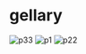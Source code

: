 # gellary

![p33](https://user-images.githubusercontent.com/113053935/231410861-36078301-ce8d-48fe-9a99-b164143d0111.jpeg)
![p1](https://user-images.githubusercontent.com/113053935/231410867-f43de9c4-ae0d-41f3-9e38-656b34b778d1.jpeg)
![p22](https://user-images.githubusercontent.com/113053935/231410870-c323a69b-9b20-4687-b23c-7367cf8eb3f2.jpeg)

